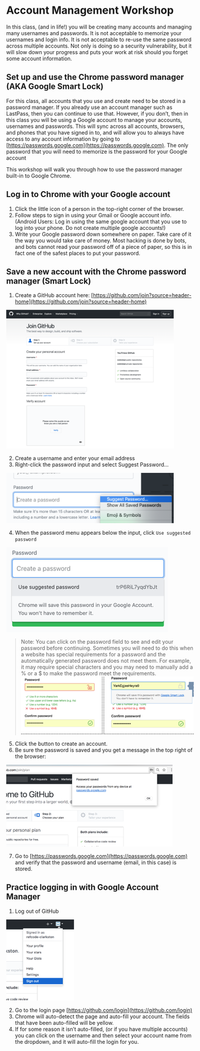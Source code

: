 # Account Management Workshop
In this class, (and in life!) you will be creating many accounts and managing many usernames and passwords. It is not acceptable to memorize your usernames and login info. It is not acceptable to re-use the same password across multiple accounts. Not only is doing so a security vulnerability, but it will slow down your progress and puts your work at risk should you forget some account information. 

## Set up and use the Chrome password manager (AKA Google Smart Lock)
For this class, all accounts that you use and create need to be stored in a password manager. If you already use an account manager such as LastPass, then you can continue to use that. However, if you don’t, then in this class you will be using a Google account to manage your accounts, usernames and passwords. This will sync across all accounts, browsers, and phones that you have signed in to, and will allow you to always have access to any account information by going to [https://passwords.google.com](https://passwords.google.com). The only password that you will need to memorize is the password for your Google account

This workshop will walk you through how to use the password manager built-in to Google Chrome.

## Log in to Chrome with your Google account
1. Click the little icon of a person in the top-right corner of the browser.
1. Follow steps to sign in using your Gmail or Google account info. (Android Users: Log in using the same google account that you use to log into your phone. Do not create multiple google accounts!)
1. Write your Google password down somewhere on paper. Take care of it the way you would take care of money. Most hacking is done by bots, and bots cannot read your password off of a piece of paper, so this is in fact one of the safest places to put your password.

## Save a new account with the Chrome password manager (Smart Lock)
1. Create a GitHub account here: [https://github.com/join?source=header-home](https://github.com/join?source=header-home)

<img alt="Github signup page" src="./account-management-workshop-1.png" width=450/>

2. Create a username and enter your email address
3. Right-click the password input and select Suggest Password...

<img alt="Github signup page" src="./account-management-workshop-2.png" width=450/>

4. When the password menu appears below the input, click `Use suggested password`

<img alt="Suggest password" src="./account-management-workshop-3.png" />

> Note: You can click on the password field to see and edit your password before continuing. Sometimes you will need to do this when a website has special requirements for a password and the automatically generated password does not meet them. For example, it may require special characters and you may need to manually add a % or a $ to make the password meet the requirements.
> <img alt="View password" src="./account-management-workshop-4.png" />

5. Click the button to create an account.
6. Be sure the password is saved and you get a message in the top right of the browser:

<img alt="Password saved message" src="./account-management-workshop-5.png" />

7. Go to [https://passwords.google.com](https://passwords.google.com) and verify that the password and username (email, in this case) is stored.

## Practice logging in with Google Account Manager
1. Log out of GitHub 

<img alt="Logout of Github" src="./account-management-workshop-6.png" />

2. Go to the login page [https://github.com/login](https://github.com/login)
3. Chrome will auto-detect the page and auto-fill your account. The fields that have been auto-filled will be yellow.
4. If for some reason it isn’t auto-filled, (or if you have multiple accounts) you can click on the username and then select your account name from the dropdown, and it will auto-fill the login for you.
